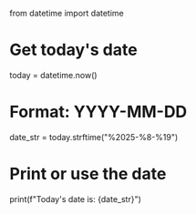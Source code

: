 from datetime import datetime

# Get today's date
today = datetime.now()

# Format: YYYY-MM-DD
date_str = today.strftime("%2025-%8-%19")

# Print or use the date
print(f"Today's date is: {date_str}")